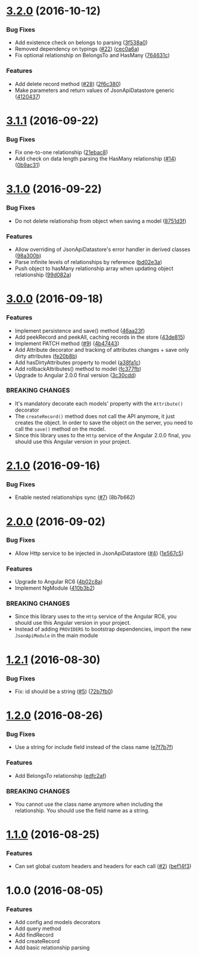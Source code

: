 # [3.2.0](https://github.com/ghidoz/angular2-jsonapi/compare/v3.1.1..v3.2.0) (2016-10-12)

### Bug Fixes
- Add existence check on belongs to parsing ([3f538a0](https://github.com/ghidoz/angular2-jsonapi/commit/3f538a0))
- Removed dependency on typings ([#22](https://github.com/ghidoz/angular2-jsonapi/issues/22)) ([cec0a6a](https://github.com/ghidoz/angular2-jsonapi/commit/cec0a6a))
- Fix optional relationship on BelongsTo and HasMany ([764631c](https://github.com/ghidoz/angular2-jsonapi/commit/764631c))

### Features
- Add delete record method ([#28](https://github.com/ghidoz/angular2-jsonapi/issues/28)) ([2f6c380](https://github.com/ghidoz/angular2-jsonapi/commit/2f6c380))
- Make parameters and return values of JsonApiDatastore generic ([4120437](https://github.com/ghidoz/angular2-jsonapi/commit/4120437))

# [3.1.1](https://github.com/ghidoz/angular2-jsonapi/compare/v3.1.0...v3.1.1) (2016-09-22)

### Bug Fixes
- Fix one-to-one relationship ([21ebac8](https://github.com/ghidoz/angular2-jsonapi/commit/21ebac8))
- Add check on data length parsing the HasMany relationship ([#14](https://github.com/ghidoz/angular2-jsonapi/issues/14)) ([0b9ac31](https://github.com/ghidoz/angular2-jsonapi/commit/0b9ac31))

# [3.1.0](https://github.com/ghidoz/angular2-jsonapi/compare/v3.0.0...v3.1.0) (2016-09-22)

### Bug Fixes
- Do not delete relationship from object when saving a model ([8751d3f](https://github.com/ghidoz/angular2-jsonapi/commit/8751d3f))

### Features
- Allow overriding of JsonApiDatastore's error handler in derived classes ([98a300b](https://github.com/ghidoz/angular2-jsonapi/commit/98a300b))
- Parse infinite levels of relationships by reference ([bd02e3a](https://github.com/ghidoz/angular2-jsonapi/commit/bd02e3a))
- Push object to hasMany relationship array when updating object relationship ([99d082a](https://github.com/ghidoz/angular2-jsonapi/commit/99d082a))

# [3.0.0](https://github.com/ghidoz/angular2-jsonapi/compare/v2.1.0...v3.0.0) (2016-09-18)

### Features
- Implement persistence and save() method ([46aa23f](https://github.com/ghidoz/angular2-jsonapi/commit/46aa23f))
- Add peekRecord and peekAll, caching records in the store ([43de815](https://github.com/ghidoz/angular2-jsonapi/commit/43de815))
- Implement PATCH method ([#9](https://github.com/ghidoz/angular2-jsonapi/issues/9))  ([4b47443](https://github.com/ghidoz/angular2-jsonapi/commit/4b47443))
- Add Attribute decorator and tracking of attributes changes + save only dirty attributes ([fe20b8b](https://github.com/ghidoz/angular2-jsonapi/commit/fe20b8b))
- Add hasDirtyAttributes property to model ([a38fa1c](https://github.com/ghidoz/angular2-jsonapi/commit/a38fa1c))
- Add rollbackAttributes() method to model ([fc377fb](https://github.com/ghidoz/angular2-jsonapi/commit/fc377fb))
- Upgrade to Angular 2.0.0 final version ([3c30cdd](https://github.com/ghidoz/angular2-jsonapi/commit/3c30cdd))

### BREAKING CHANGES
- It's mandatory decorate each models' property with the `Attribute()` decorator
- The `createRecord()` method does not call the API anymore, it just creates the object. In order to save the object on the server, you need to call the `save()` method on the model.
- Since this library uses to the `Http` service of the Angular 2.0.0 final, you should use this Angular version in your project.

# [2.1.0](https://github.com/ghidoz/angular2-jsonapi/compare/v2.0.0...v2.1.0) (2016-09-16)

### Bug Fixes
- Enable nested relationships sync ([#7](https://github.com/ghidoz/angular2-jsonapi/issues/7)) (8b7b662)

# [2.0.0](https://github.com/ghidoz/angular2-jsonapi/compare/v1.2.1...v2.0.0) (2016-09-02)

### Bug Fixes
- Allow Http service to be injected in JsonApiDatastore ([#4](https://github.com/ghidoz/angular2-jsonapi/issues/4)) ([1e567c5](https://github.com/ghidoz/angular2-jsonapi/commit/1e567c5))

### Features
- Upgrade to Angular RC6 ([4b02c8a](https://github.com/ghidoz/angular2-jsonapi/commit/4b02c8a))
- Implement NgModule ([410b3b2](https://github.com/ghidoz/angular2-jsonapi/commit/410b3b2))

### BREAKING CHANGES
- Since this library uses to the `Http` service of the Angular RC6, you should use this Angular version in your project.
- Instead of adding `PROVIDERS` to bootstrap dependencies, import the new `JsonApiModule` in the main module

# [1.2.1](https://github.com/ghidoz/angular2-jsonapi/compare/v1.2.0...v1.2.1) (2016-08-30)

### Bug Fixes
- Fix: id should be a string ([#5](https://github.com/ghidoz/angular2-jsonapi/issues/5)) ([72b7fb0](https://github.com/ghidoz/angular2-jsonapi/commit/72b7fb0))

# [1.2.0](https://github.com/ghidoz/angular2-jsonapi/compare/v1.1.0...v1.2.0) (2016-08-26)

### Bug Fixes
- Use a string for include field instead of the class name ([e7f7b7f](https://github.com/ghidoz/angular2-jsonapi/commit/e7f7b7f))

### Features
- Add BelongsTo relationship ([edfc2af](https://github.com/ghidoz/angular2-jsonapi/commit/edfc2af))

### BREAKING CHANGES
- You cannot use the class name anymore when including the relationship. You should use the field name as a string. 

# [1.1.0](https://github.com/ghidoz/angular2-jsonapi/compare/v1.0.0...v1.1.0) (2016-08-25)

### Features
- Can set global custom headers and headers for each call ([#2](https://github.com/ghidoz/angular2-jsonapi/issues/2)) ([bef14f3](https://github.com/ghidoz/angular2-jsonapi/commit/bef14f3))

# 1.0.0 (2016-08-05)

### Features
- Add config and models decorators
- Add query method
- Add findRecord
- Add createRecord
- Add basic relationship parsing